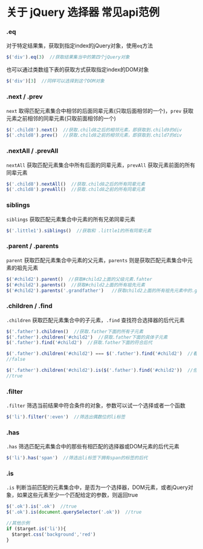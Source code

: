 # 关于 jQuery 选择器 常见api范例
### .eq
对于特定结果集，获取到指定index的jQuery对象，使用`eq`方法
```JavaScript
$('div').eq(3)  //获取结果集当中的第四个jQuery对象
```
也可以通过类数组下表的获取方式获取指定index的DOM对象
```JavaScript
$('div')[3]  //同样可以选择到这个DOM对象
```

### .next / .prev
`next` 取得匹配元素集合中相邻的后面同辈元素(只取后面相邻的一个)，`prev` 获取元素之前相邻的同辈元素(只取前面相邻的一个)
```JavaScript
$('.child8').next()  //获取.child8之后的相邻元素，即获取到.child9的div
$('.child8').prev()  //获取.child8之前的相邻元素，即获取到.child7的div
```

### .nextAll / .prevAll
`nextAll` 获取匹配元素集合中所有后面的同辈元素，`prevAll` 获取元素前面的所有同辈元素
```JavaScript
$('.child8').nextAll()  //获取.child8之后的所有同辈元素
$('.child8').prevAll()  //获取.child8之前的所有同辈元素
```

### siblings
`siblings` 获取匹配元素集合中元素的所有兄弟同辈元素
```JavaScript
$('.little1').siblings()  //获取和 .little1的所有同辈元素
```

### .parent / .parents
`parent` 获取匹配元素集合中元素的父元素，`parents` 则是获取匹配元素集合中元素的祖先元素
```JavaScript
$('#child2').parent()  //获取#child2上面的父级元素.fahter
$('#child2').parents()  //获取#child2上面的所有祖先元素
$('#child2').parents('.grandfather')   //获取child2上面的所有祖先元素中的.grandfather
```

### .children / .find
`.children` 获取匹配元素集合中的子元素，`.find` 查找符合选择器的后代元素
```JavaScript
$('.father').children()  //获取.father下面的所有子元素
$('.father').children('#child2')  //获取.father下面的具体子元素
$('.father').find('#child2')  //获取.father下面的符合后代
```
```JavaScript
$('.father').children('#child2') === $('.father').find('#child2')  //看上去效果一样，实际他们的值不一样
//false

$('.father').children('#child2').is($('.father').find('#child2'))  //但是用.is()去判断，他们却是同一个对象  
//true
```

### .filter
`.filter` 筛选当前结果中符合条件的对象，参数可以试一个选择或者一个函数
```JavaScript
$('li').filter(':even')  //筛选出偶数位的li标签
```

### .has
`.has` 筛选匹配元素集合中的那些有相匹配的选择器或DOM元素的后代元素
```JavaScript
$('li').has('span')  //筛选出li标签下拥有span的标签的后代
```

### .is
`.is` 判断当前匹配的元素集合中，是否为一个选择器，DOM元素，或者jQuery对象，如果这些元素至少一个匹配给定的参数，则返回true
```JavaScript
$('.ok').is('.ok')  //true
$('.ok').is(document.querySelector('.ok'))  //true
```
```JavaScript
//其他示例
if ($target.is('li')){
  $target.css('background','red')
}
```
